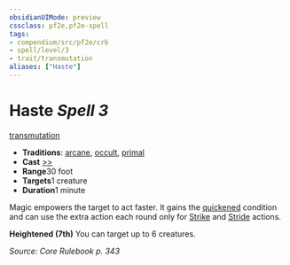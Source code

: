 ```yaml
---
obsidianUIMode: preview
cssclass: pf2e,pf2e-spell
tags:
- compendium/src/pf2e/crb
- spell/level/3
- trait/transmutation
aliases: ["Haste"]
---
```

# Haste *Spell 3*   
[transmutation](../../rules/traits/transmutation.md)  

- **Traditions**: [arcane](../../rules/traits/arcane.md), [occult](../../rules/traits/occult.md), [primal](../../rules/traits/primal.md)
- **Cast** [>>](../../rules/core-rulebook/chapter-9-playing-the-game.md#Actions "Two-Action") 
- **Range**30 foot
- **Targets**1 creature
- **Duration**1 minute

Magic empowers the target to act faster. It gains the [quickened](../../rules/conditions.md#Quickened) condition and can use the extra action each round only for [Strike](../../rules/actions/strike.md) and [Stride](../../rules/actions/stride.md) actions.

**Heightened (7th)** You can target up to 6 creatures.

*Source: Core Rulebook p. 343*